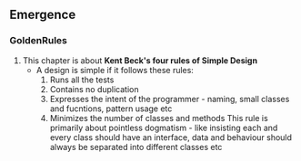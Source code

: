 ## Emergence
### GoldenRules
1. This chapter is about **Kent Beck's four rules of Simple Design**
    - A design is simple if it follows these rules:
        1. Runs all the tests
        2. Contains no duplication 
        3. Expresses the intent of the programmer - naming, small classes and fucntions, pattern usage etc
        4. Minimizes the number of classes and methods
                This rule is primarily about pointless dogmatism - like insisting each and every class should have an
                interface, data and behaviour should always be separated into different classes etc
